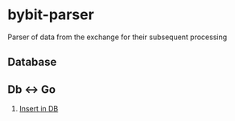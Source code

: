 # bybit-parser
Parser of data from the exchange for their subsequent processing

## Database

## Db <-> Go
1. [Insert in DB](https://medium.com/@leeprovoost/get-lastinsertedid-when-using-postgres-and-golang-database-sql-package-ca55ea23c2d5)
